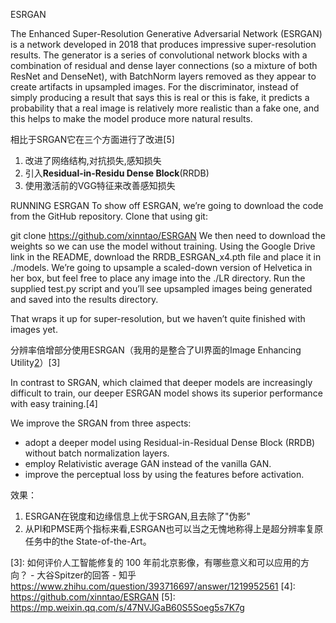 

<!--
 * @version:
 * @Author:  StevenJokess https://github.com/StevenJokess
 * @Date: 2020-12-06 20:15:19
 * @LastEditors:  StevenJokess https://github.com/StevenJokess
 * @LastEditTime: 2020-12-26 21:09:42
 * @Description:
 * @TODO::
 * @Reference:https://learning.oreilly.com/library/view/programming-pytorch-for/9781492045342/ch09.html#idm45762347307368s
-->
ESRGAN

The Enhanced Super-Resolution Generative Adversarial Network (ESRGAN) is a network developed in 2018 that produces impressive super-resolution results. The generator is a series of convolutional network blocks with a combination of residual and dense layer connections (so a mixture of both ResNet and DenseNet), with BatchNorm layers removed as they appear to create artifacts in upsampled images. For the discriminator, instead of simply producing a result that says this is real or this is fake, it predicts a probability that a real image is relatively more realistic than a fake one, and this helps to make the model produce more natural results.

相比于SRGAN它在三个方面进行了改进[5]

1. 改进了网络结构,对抗损失,感知损失
2. 引入**Residual-in-Residu Dense Block**(RRDB)
3. 使用激活前的VGG特征来改善感知损失

RUNNING ESRGAN
To show off ESRGAN, we’re going to download the code from the GitHub repository. Clone that using git:

git clone https://github.com/xinntao/ESRGAN
We then need to download the weights so we can use the model without training. Using the Google Drive link in the README, download the RRDB_ESRGAN_x4.pth file and place it in ./models. We’re going to upsample a scaled-down version of Helvetica in her box, but feel free to place any image into the ./LR directory. Run the supplied test.py script and you’ll see upsampled images being generated and saved into the results directory.

That wraps it up for super-resolution, but we haven’t quite finished with images yet.

分辨率倍增部分使用ESRGAN（我用的是整合了UI界面的Image Enhancing Utility[2]）[3]

In contrast to SRGAN, which claimed that deeper models are increasingly difficult to train, our deeper ESRGAN model shows its superior performance with easy training.[4]

We improve the SRGAN from three aspects:

- adopt a deeper model using Residual-in-Residual Dense Block (RRDB) without batch normalization layers.
- employ Relativistic average GAN instead of the vanilla GAN.
- improve the perceptual loss by using the features before activation.

效果：

1. ESRGAN在锐度和边缘信息上优于SRGAN,且去除了"伪影"
2. 从PI和PMSE两个指标来看,ESRGAN也可以当之无愧地称得上是超分辨率复原任务中的the State-of-the-Art。



[1]: https://learning.oreilly.com/library/view/programming-pytorch-for/9781492045342/ch09.html#idm45762347307368s
[2]: https://github.com/ptrsuder/IEU.Winforms
[3]: 如何评价人工智能修复的 100 年前北京影像，有哪些意义和可以应用的方向？ - 大谷Spitzer的回答 - 知乎
https://www.zhihu.com/question/393716697/answer/1219952561
[4]: https://github.com/xinntao/ESRGAN
[5]: https://mp.weixin.qq.com/s/47NVJGaB60S5Soeg5s7K7g
